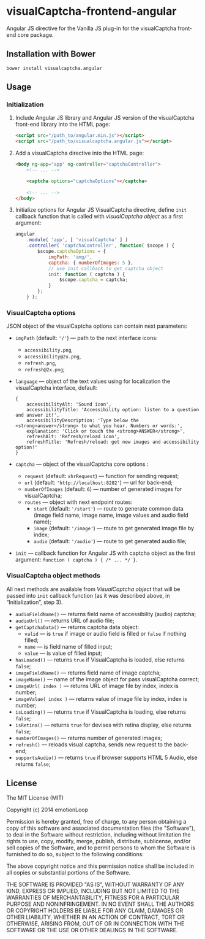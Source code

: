 visualCaptcha-frontend-angular
==============================

Angular JS directive for the Vanilla JS plug-in for the visualCaptcha front-end core package.


## Installation with Bower

```
bower install visualcaptcha.angular
```


## Usage

### Initialization 

1. Include Angular JS library and Angular JS version of the visualCaptcha front-end library into the HTML page:

    ```html
    <script src="/path_to/angular.min.js"></script>
    <script src="/path_to/visualcaptcha.angular.js"></script>
    ```

2. Add a visualCaptcha directive into the HTML page:

    ```html
    <body ng-app="app" ng-controller="captchaController">
        <!-- ... -->

        <captcha options="captchaOptions"></captcha>
        
        <!-- ... -->
    </body>
    ```

3. Initialize options for Angular JS  VisualCaptcha directive, define `init` callback function that is called with _visualCaptcha object_ as a first argument:

    ```javascript
    angular
        .module( 'app', [ 'visualCaptcha' ] )
        .controller( 'captchaController', function( $scope ) {
            $scope.captchaOptions = {
                imgPath: 'img/',
                captcha: { numberOfImages: 5 },
                // use init callback to get captcha object
                init: function ( captcha ) {
                    $scope.captcha = captcha;
                }
            };
        } );
    ```

### VisualCaptcha options

JSON object of the visualCaptcha options can contain next parameters:

- `imgPath` (default: `'/'`) — path to the next interface icons:
    - `accessibility.png`,
    - `accessibility@2x.png`,
    - `refresh.png`,
    - `refresh@2x.png`;

- `language` — object of the text values using for localization the visualCaptcha interface, default:
    ```
    {
        accessibilityAlt: 'Sound icon',
        accessibilityTitle: 'Accessibility option: listen to a question and answer it!',
        accessibilityDescription: 'Type below the <strong>answer</strong> to what you hear. Numbers or words:',
        explanation: 'Click or touch the <strong>ANSWER</strong>',
        refreshAlt: 'Refresh/reload icon',
        refreshTitle: 'Refresh/reload: get new images and accessibility option!'
    }
    ```

- `captcha` — object of the visualCaptcha core options :
    - `request` (default: `xhrRequest`) — function for sending request;
    - `url` (default: `'http://localhost:8282'`) — url for back-end;
    <!-- !FIXME - `path` (default: `''`) — is the url prefix; -->
    <!-- !FIXME - `autoRefresh` (default: `true`) — if it is `true` it will load the data when it's constructed; -->
    - `numberOfImages` (default: `6`) — number of generated images for visualCaptcha;
    - `routes` — object with next endpoint routes:
        - `start` (default: `'/start'`) — route to generate common data (image field name, image name, image values and audio field name);
        - `image` (default: `'/image'`) — route to get generated image file by index;
        - `audio` (default: `'/audio'`) — route to get generated audio file;

- `init` — callback function for Angular JS with captcha object as the first argument: `function ( captcha ) { /* ... */ }`.

### VisualCaptcha object methods

All next methods are available from _VisualCaptcha object_ that will be passed into `init` callback function (as it was described above, in “Initialization”, step 3).

- `audioFieldName()` — returns field name of accessibility (audio) captcha;
- `audioUrl()` — returns URL of audio file;
- `getCaptchaData()` — returns captcha data object:
    - `valid` — is `true` if image or audio field is filled or `false` if nothing filled;
    - `name` — is field name of filled input;
    - `value` — is value of filled input;
- `hasLoaded()` — returns `true` if VisualCaptcha is loaded, else returns `false`;
- `imageFieldName()` — returns field name of image captcha;
- `imageName()` — name of the image object for pass visualCaptcha correct;
- `imageUrl( index )` — returns URL of image file by index, index is number;
- `imageValue( index )` — returns value of image file by index, index is number;
- `isLoading()` — returns `true` if VisualCaptcha is loading, else returns `false`;
- `isRetina()` — returns `true` for devises with retina display, else returns `false`;
- `numberOfImages()` — returns number of generated images;
- `refresh()` — reloads visual captcha, sends new request to the back-end;
- `supportsAudio()` — returns `true` if browser supports HTML 5 Audio, else returns `false`;



## License

The MIT License (MIT)

Copyright (c) 2014 emotionLoop

Permission is hereby granted, free of charge, to any person obtaining a copy of
this software and associated documentation files (the "Software"), to deal in
the Software without restriction, including without limitation the rights to
use, copy, modify, merge, publish, distribute, sublicense, and/or sell copies of
the Software, and to permit persons to whom the Software is furnished to do so,
subject to the following conditions:

The above copyright notice and this permission notice shall be included in all
copies or substantial portions of the Software.

THE SOFTWARE IS PROVIDED "AS IS", WITHOUT WARRANTY OF ANY KIND, EXPRESS OR
IMPLIED, INCLUDING BUT NOT LIMITED TO THE WARRANTIES OF MERCHANTABILITY, FITNESS
FOR A PARTICULAR PURPOSE AND NONINFRINGEMENT. IN NO EVENT SHALL THE AUTHORS OR
COPYRIGHT HOLDERS BE LIABLE FOR ANY CLAIM, DAMAGES OR OTHER LIABILITY, WHETHER
IN AN ACTION OF CONTRACT, TORT OR OTHERWISE, ARISING FROM, OUT OF OR IN
CONNECTION WITH THE SOFTWARE OR THE USE OR OTHER DEALINGS IN THE SOFTWARE.
